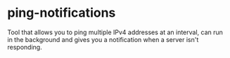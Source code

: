 # ping-notifications
Tool that allows you to ping multiple IPv4 addresses at an interval, can run in the background and gives you a notification when a server isn't responding.
